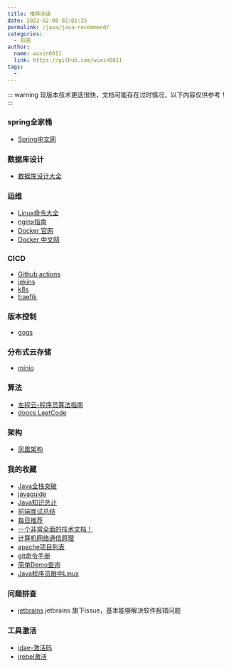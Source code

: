```yaml
---
title: 推荐阅读
date: 2022-02-08 02:01:25
permalink: /java/java-recommend/
categories: 
  - 后端
author: 
  name: wuxin0011
  link: https://github.com/wuxin0011
tags: 
  - 
---
```


::: warning
现版本技术更迭很快，文档可能存在过时情况，以下内容仅供参考！
:::





### spring全家桶

* [Spring中文网](https://springdoc.cn/docs/)



### 数据库设计

- [数据库设计大全](https://open.yesapi.cn/list.html)


### 运维

* [Linux命令大全](https://www.linuxcool.com/)
* [nginx指南](https://dunwu.github.io/nginx-tutorial/#/)
* [Docker 官网](https://docs.docker.com/)
* [Docker 中文网](http://www.dockerinfo.net/document)

### CICD

* [Github actions](https://docs.github.com/zh/actions)
* [jekins](https://www.jenkins.io/zh/)
* [k8s](https://kubernetes.io/zh-cn/)
* [traefik](https://traefik.cn/)


### 版本控制

* [gogs](https://gogs.io/docs/)


### 分布式云存储

* [minio](http://minio.org.cn/)


### 算法

* [左程云-程序员算法指南](https://www.bilibili.com/video/BV13g41157hK/ )
* [doocs LeetCode](https://doocs.gitee.io/leetcode/#/)




### 架构

- [凤凰架构](https://icyfenix.cn/)



### 我的收藏

* [Java全栈突破](https://www.pdai.tech/)
* [javaguide](https://javaguide.cn/)
* [Java知识总计](https://www.yuque.com/fcant/java)
* [前端面试总结](https://www.yuque.com/cuggz/interview)
* [每日推荐](https://github.com/521xueweihan/HelloGitHub)
* [一个非常全面的技术文档！](https://doocs.github.io/#/)
* [计算机网络通信原理](http://www.cyc2018.xyz/#%E7%AE%97%E6%B3%95)
* [apache项目列表](https://apache.org/index.html#projects-list)
* [git命令手册](https://git-scm.com/book/zh/v2)
* [简单Demo查询](https://www.programcreek.com/)
* [Java程序员眼中Linux](https://youmeek.gitbooks.io/linux-tutorial/content/)

### 问题排查

- [jetbrains](https://youtrack.jetbrains.com/issues) jetbrains 旗下issue，基本能够解决软件报错问题	



### 工具激活



- [idae-激活码]( https://aijihuo.cn/jetbrains-activation-codes.html)
- [jrebel激活](https://jrebel.qekang.com/)





